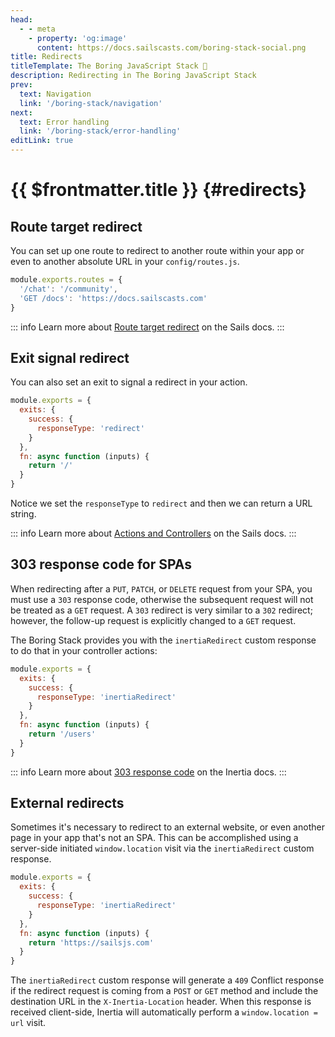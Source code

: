 ```yaml
---
head:
  - - meta
    - property: 'og:image'
      content: https://docs.sailscasts.com/boring-stack-social.png
title: Redirects
titleTemplate: The Boring JavaScript Stack 🥱
description: Redirecting in The Boring JavaScript Stack
prev:
  text: Navigation
  link: '/boring-stack/navigation'
next:
  text: Error handling
  link: '/boring-stack/error-handling'
editLink: true
---
```


# {{ $frontmatter.title }} {#redirects}

## Route target redirect

You can set up one route to redirect to another route within your app or even to another absolute URL in your `config/routes.js`.

```js
module.exports.routes = {
  '/chat': '/community',
  'GET /docs': 'https://docs.sailscasts.com'
}
```

::: info
Learn more about [Route target redirect](https://sailsjs.com/documentation/concepts/routes/custom-routes#?redirect-target-syntax) on the Sails docs.
:::

## Exit signal redirect

You can also set an exit to signal a redirect in your action.

```js
module.exports = {
  exits: {
    success: {
      responseType: 'redirect'
    }
  },
  fn: async function (inputs) {
    return '/'
  }
}
```

Notice we set the `responseType` to `redirect` and then we can return a URL string.

::: info
Learn more about [Actions and Controllers](https://sailsjs.com/documentation/concepts/actions-and-controllers) on the Sails docs.
:::

## 303 response code for SPAs

When redirecting after a `PUT`, `PATCH`, or `DELETE` request from your SPA, you must use a `303` response code, otherwise the subsequent request will not be treated as a `GET` request. A `303` redirect is very similar to a `302` redirect; however, the follow-up request is explicitly changed to a `GET` request.

The Boring Stack provides you with the `inertiaRedirect` custom response to do that in your controller actions:

```js
module.exports = {
  exits: {
    success: {
      responseType: 'inertiaRedirect'
    }
  },
  fn: async function (inputs) {
    return '/users'
  }
}
```

::: info
Learn more about [303 response code](https://inertiajs.com/redirects#303-response-code) on the Inertia docs.
:::

## External redirects

Sometimes it's necessary to redirect to an external website, or even another page in your app that's not an SPA. This can be accomplished using a server-side initiated `window.location` visit via the `inertiaRedirect` custom response.

```js
module.exports = {
  exits: {
    success: {
      responseType: 'inertiaRedirect'
    }
  },
  fn: async function (inputs) {
    return 'https://sailsjs.com'
  }
}
```

The `inertiaRedirect` custom response will generate a `409` Conflict response if the redirect request is coming from a `POST` or `GET` method and include the destination URL in the `X-Inertia-Location` header. When this response is received client-side, Inertia will automatically perform a `window.location = url` visit.
